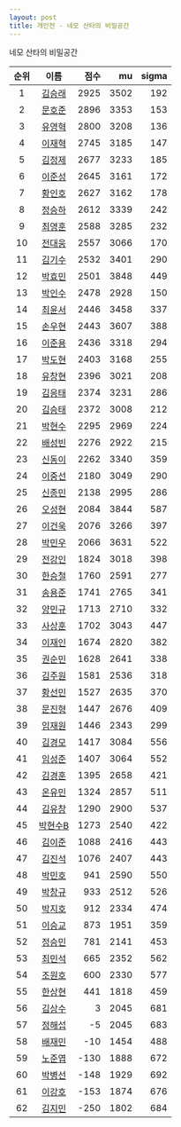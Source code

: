 ```yaml
---
layout: post
title: 개인전 - 네모 산타의 비밀공간
---
```


네모 산타의 비밀공간

| 순위 | 이름 | 점수 | mu | sigma |
|:---:|:---:|---:|---:|---:|
| 1 | [김승래](../gimseungrae) | 2925 | 3502 | 192 |
| 2 | [문호준](../munhojun) | 2896 | 3353 | 153 |
| 3 | [유영혁](../yuyeonghyeok) | 2800 | 3208 | 136 |
| 4 | [이재혁](../ijaehyeok) | 2745 | 3185 | 147 |
| 5 | [김정제](../gimjeongje) | 2677 | 3233 | 185 |
| 6 | [이준성](../ijunseong) | 2645 | 3161 | 172 |
| 7 | [황인호](../hwanginho) | 2627 | 3162 | 178 |
| 8 | [정승하](../jeongseungha) | 2612 | 3339 | 242 |
| 9 | [최영훈](../choiyeonghun) | 2588 | 3285 | 232 |
| 10 | [전대웅](../jeondaewoong) | 2557 | 3066 | 170 |
| 11 | [김기수](../gimgisu) | 2532 | 3401 | 290 |
| 12 | [박효민](../bakhyomin) | 2501 | 3848 | 449 |
| 13 | [박인수](../bakinsu) | 2478 | 2928 | 150 |
| 14 | [최윤서](../choiyunseo) | 2446 | 3458 | 337 |
| 15 | [손우현](../sonuhyeon) | 2443 | 3607 | 388 |
| 16 | [이준용](../ijunyong) | 2436 | 3318 | 294 |
| 17 | [박도현](../bakdohyeon) | 2403 | 3168 | 255 |
| 18 | [유창현](../yuchanghyeon) | 2396 | 3021 | 208 |
| 19 | [김응태](../gimeungtae) | 2374 | 3231 | 286 |
| 20 | [김승태](../gimseungtae) | 2372 | 3008 | 212 |
| 21 | [박현수](../bakhyeonsu) | 2295 | 2969 | 224 |
| 22 | [배성빈](../baeseongbin) | 2276 | 2922 | 215 |
| 23 | [신동이](../shindongi) | 2262 | 3340 | 359 |
| 24 | [이중선](../ijungseon) | 2180 | 3049 | 290 |
| 25 | [신종민](../shinjongmin) | 2138 | 2995 | 286 |
| 26 | [오성현](../oseonghyeon) | 2084 | 3844 | 587 |
| 27 | [이건욱](../igeonuk) | 2076 | 3266 | 397 |
| 28 | [박민우](../bakminu) | 2066 | 3631 | 522 |
| 29 | [전강인](../jeongangin) | 1824 | 3018 | 398 |
| 30 | [한승철](../hanseungcheol) | 1760 | 2591 | 277 |
| 31 | [송용준](../songyongjun) | 1741 | 2765 | 341 |
| 32 | [양민규](../yangmingyu) | 1713 | 2710 | 332 |
| 33 | [사상훈](../sasanghun) | 1702 | 3043 | 447 |
| 34 | [이재인](../ijaein) | 1674 | 2820 | 382 |
| 35 | [권순민](../gweonsoonmin) | 1628 | 2641 | 338 |
| 36 | [김주원](../gimjuwon) | 1581 | 2536 | 318 |
| 37 | [황선민](../hwangseongmin) | 1527 | 2635 | 370 |
| 38 | [문진형](../munjinhyeong) | 1447 | 2676 | 409 |
| 39 | [임재원](../imjaewon) | 1446 | 2343 | 299 |
| 40 | [김경모](../gimgyeongmo) | 1417 | 3084 | 556 |
| 41 | [임성준](../imseongjun) | 1407 | 3064 | 552 |
| 42 | [김경훈](../gimgyeonghun) | 1395 | 2658 | 421 |
| 43 | [온유민](../onyumin) | 1324 | 2857 | 511 |
| 44 | [김유창](../gimyuchang) | 1290 | 2900 | 537 |
| 45 | [박현수B](../bakhyeonsu-b) | 1273 | 2540 | 422 |
| 46 | [김이준](../gimijun) | 1088 | 2416 | 443 |
| 47 | [김진석](../gimjinseok) | 1076 | 2407 | 443 |
| 48 | [박민호](../bakminho) | 941 | 2590 | 550 |
| 49 | [박창규](../bakchanggyu) | 933 | 2512 | 526 |
| 50 | [박지호](../bakjiho) | 912 | 2334 | 474 |
| 51 | [이승교](../iseunggyo) | 873 | 1951 | 359 |
| 52 | [정승민](../jeongseungmin) | 781 | 2141 | 453 |
| 53 | [최민석](../choiminseok) | 665 | 2352 | 562 |
| 54 | [조원호](../jowonho) | 600 | 2330 | 577 |
| 55 | [한상현](../hansanghyeon) | 441 | 1818 | 459 |
| 56 | [김상수](../gimsangsu) | 3 | 2045 | 681 |
| 57 | [정해섭](../jeonghaeseop) | -5 | 2045 | 683 |
| 58 | [배재민](../baejaemin) | -10 | 1454 | 488 |
| 59 | [노준엽](../nojunyeob) | -130 | 1888 | 672 |
| 60 | [박병선](../bakbyeongseon) | -148 | 1929 | 692 |
| 61 | [이강호](../igangho) | -153 | 1874 | 676 |
| 62 | [김지민](../gimjimin) | -250 | 1802 | 684 |
